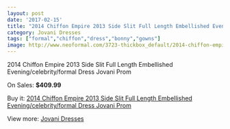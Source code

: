 ```yaml
---
layout: post
date: '2017-02-15'
title: "2014 Chiffon Empire 2013 Side Slit Full Length Embellished Evening/celebrity/formal Dress Jovani Prom"
category: Jovani Dresses
tags: ["formal","chiffon","dress","bonny","gowns"]
image: http://www.neoformal.com/3723-thickbox_default/2014-chiffon-empire-2013-side-slit-full-length-embellished-evening-celebrity-formal-dress-jovani-prom.jpg
---
```

2014 Chiffon Empire 2013 Side Slit Full Length Embellished Evening/celebrity/formal Dress Jovani Prom

On Sales: **$409.99**
<a href="https://www.neoformal.com/en/jovani-dresses/1384-2014-chiffon-empire-2013-side-slit-full-length-embellished-evening-celebrity-formal-dress-jovani-prom.html"><amp-img layout="responsive" width="600" height="600" src="//www.neoformal.com/3723-thickbox_default/2014-chiffon-empire-2013-side-slit-full-length-embellished-evening-celebrity-formal-dress-jovani-prom.jpg" alt="2014 Chiffon Empire 2013 Side Slit Full Length Embellished Evening/celebrity/formal Dress Jovani Prom 0" /></a>
<a href="https://www.neoformal.com/en/jovani-dresses/1384-2014-chiffon-empire-2013-side-slit-full-length-embellished-evening-celebrity-formal-dress-jovani-prom.html"><amp-img layout="responsive" width="600" height="600" src="//www.neoformal.com/3724-thickbox_default/2014-chiffon-empire-2013-side-slit-full-length-embellished-evening-celebrity-formal-dress-jovani-prom.jpg" alt="2014 Chiffon Empire 2013 Side Slit Full Length Embellished Evening/celebrity/formal Dress Jovani Prom 1" /></a>
<a href="https://www.neoformal.com/en/jovani-dresses/1384-2014-chiffon-empire-2013-side-slit-full-length-embellished-evening-celebrity-formal-dress-jovani-prom.html"><amp-img layout="responsive" width="600" height="600" src="//www.neoformal.com/3725-thickbox_default/2014-chiffon-empire-2013-side-slit-full-length-embellished-evening-celebrity-formal-dress-jovani-prom.jpg" alt="2014 Chiffon Empire 2013 Side Slit Full Length Embellished Evening/celebrity/formal Dress Jovani Prom 2" /></a>

Buy it: [2014 Chiffon Empire 2013 Side Slit Full Length Embellished Evening/celebrity/formal Dress Jovani Prom](https://www.neoformal.com/en/jovani-dresses/1384-2014-chiffon-empire-2013-side-slit-full-length-embellished-evening-celebrity-formal-dress-jovani-prom.html "2014 Chiffon Empire 2013 Side Slit Full Length Embellished Evening/celebrity/formal Dress Jovani Prom")

View more: [Jovani Dresses](https://www.neoformal.com/en/15-jovani-dresses "Jovani Dresses")
